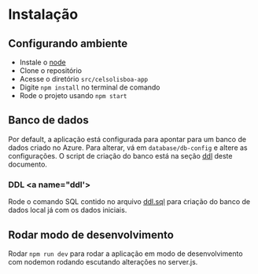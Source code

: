 # Instalação

## Configurando ambiente

- Instale o [node](https://nodejs.org/en/)
- Clone o repositório
- Acesse o diretório `src/celsolisboa-app`
- Digite `npm install` no terminal de comando
- Rode o projeto usando `npm start`

## Banco de dados

Por default, a aplicação está configurada para apontar para um banco de dados criado no Azure. Para alterar, vá em `database/db-config` e altere as configurações. O script de criação do banco está na seção [ddl](ddl) deste documento.

### DDL <a name="ddl'></a>
Rode o comando SQL contido no arquivo [ddl.sql](ddl.sql) para criação do banco de dados local já com os dados iniciais.


## Rodar modo de desenvolvimento

Rodar `npm run dev` para rodar a aplicação em modo de desenvolvimento com nodemon rodando escutando alterações no server.js.



